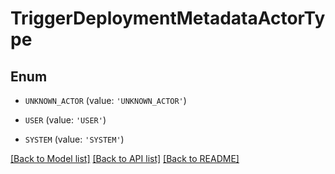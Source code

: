 # TriggerDeploymentMetadataActorType


## Enum

* `UNKNOWN_ACTOR` (value: `'UNKNOWN_ACTOR'`)

* `USER` (value: `'USER'`)

* `SYSTEM` (value: `'SYSTEM'`)

[[Back to Model list]](../README.md#documentation-for-models) [[Back to API list]](../README.md#documentation-for-api-endpoints) [[Back to README]](../README.md)


